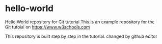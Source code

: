 # hello-world
Hello World repository for Git tutorial
This is an example repository for the Git tutoial on https://www.w3schools.com

This repository is built step by step in the tutorial.
changed by github editor
